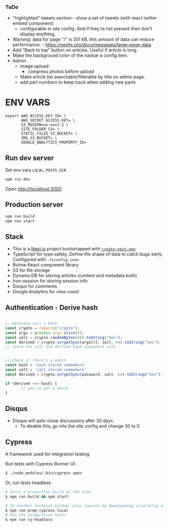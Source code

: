 ### ToDo

- "highlighted" tweets section - show a set of tweets (with react twitter embed component)
  - configurable in site config. And if they're not present then don't display anything.
- Warning: data for page "/" is 201 kB, this amount of data can reduce performance.
       -  https://nextjs.org/docs/messages/large-page-data 
- Add "Back to top" button on articles. Useful if article is long.
- Make the background color of the navbar a config item.
- Admin
  - image upload:
    - compress photos before upload
  - Make article list searchable/filterable by title on admin page.
  - add part numbers to keep track when adding new parts

# ENV VARS

```
export AWS_ACCESS_KEY_ID= \
       AWS_SECRET_ACCESS_KEY= \
       S3_REGION=us-east-2 \
       SITE_FOLDER_S3= \
       STATIC_FILES_S3_BUCKET= \
       IMG_S3_BUCKET= \
       GOOGLE_ANALYTICS_PROPERTY_ID=

```

## Run dev server

Set env vars `LOCAL_POSTS_DIR`

```bash
npm run dev
```

Open [http://localhost:3000](http://localhost:3000).

## Production server
```bash
npm run build
npm run start
```

## Stack

- This is a [Next.js](https://nextjs.org/) project bootstrapped with [`create-next-app`](https://github.com/vercel/next.js/tree/canary/packages/create-next-app).
- TypeScript for type safety. Define the shape of data to catch bugs early. Configured with `.tsconfig.json`
- Bulma-React component library
- S3 for file storage
- Dynamo DB for storing articles (content and metadata both)
- Iron-session for storing session info
- Disqus for comments
- Google Analytics for view count

## Authentication - Derive hash

```javascript

// Generate salt + hash
const crypto = require("crypto");
const args = process.argv.slice(2);
const salt = crypto.randomBytes(16).toString("hex");
const derived = crypto.scryptSync(args[0], salt, 64).toString("hex");
// store the salt and derived hash somewhere safe


// Check if there's a match
const hash = 'hash stored somewhere'
const salt = 'salt stored somewhere'
const derived = crypto.scryptSync(password, salt, 64).toString("hex");

if (derived === hash) {
       // you've got a match
}
```

## Disqus
- Disqus will auto-close discussions after 30 days.
   - To disable this, go into the site config and change 30 to 0.

## Cypress

A framework used for integration testing.

Run tests with Cypress Runner UI:

```sh
$ ./node_modules/.bin/cypress open
```

Or, run tests headless:

```sh
# Serve a production build of the site
$ npm run build && npm start

# In another terminal window, prep cypress by downloading siteConfig and posts locally so cypress can read the file straight up
$ npm run prep-cypress-local
# Run the integration tests
$ npm run cy:headless
```
